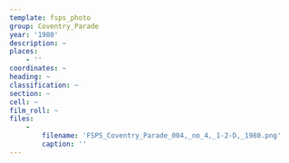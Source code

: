 ```yaml
---
template: fsps_photo
group: Coventry_Parade
year: '1980'
description: ~
places:
    - ''
coordinates: ~
heading: ~
classification: ~
section: ~
cell: ~
film_roll: ~
files:
    -
        filename: 'FSPS_Coventry_Parade_004,_no_4,_1-2-D,_1980.png'
        caption: ''
---
```

